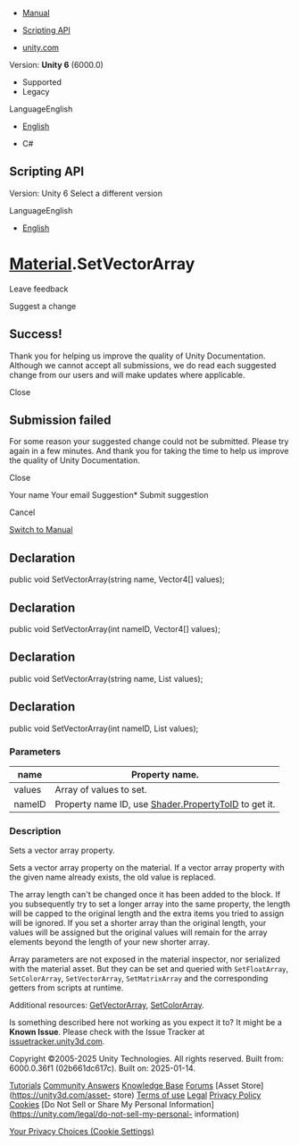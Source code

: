 [ ]()

  * [Manual](../Manual/index.html)
  * [Scripting API](../ScriptReference/index.html)

  * [unity.com](https://unity.com/)

Version: **Unity 6** (6000.0)

  * Supported
  * Legacy

LanguageEnglish

  * [English]()

  * C#

[ ](https://docs.unity3d.com)

## Scripting API

Version: Unity 6 Select a different version

LanguageEnglish

  * [English]()

#  [Material](Material.html).SetVectorArray

Leave feedback

Suggest a change

## Success!

Thank you for helping us improve the quality of Unity Documentation. Although
we cannot accept all submissions, we do read each suggested change from our
users and will make updates where applicable.

Close

## Submission failed

For some reason your suggested change could not be submitted. Please <a>try
again</a> in a few minutes. And thank you for taking the time to help us
improve the quality of Unity Documentation.

Close

Your name Your email Suggestion* Submit suggestion

Cancel

[Switch to Manual](../Manual/class-Material.html "Go to Material Component in
the Manual")

## Declaration

public void SetVectorArray(string name, Vector4[] values);

## Declaration

public void SetVectorArray(int nameID, Vector4[] values);

## Declaration

public void SetVectorArray(string name, List<Vector4> values);

## Declaration

public void SetVectorArray(int nameID, List<Vector4> values);

### Parameters

name | Property name.  
---|---  
values | Array of values to set.  
nameID | Property name ID, use [Shader.PropertyToID](Shader.PropertyToID.html) to get it.  
  
### Description

Sets a vector array property.

Sets a vector array property on the material. If a vector array property with
the given name already exists, the old value is replaced.  
  
The array length can't be changed once it has been added to the block. If you
subsequently try to set a longer array into the same property, the length will
be capped to the original length and the extra items you tried to assign will
be ignored. If you set a shorter array than the original length, your values
will be assigned but the original values will remain for the array elements
beyond the length of your new shorter array.  
  
Array parameters are not exposed in the material inspector, nor serialized
with the material asset. But they can be set and queried with `SetFloatArray`,
`SetColorArray`, `SetVectorArray`, `SetMatrixArray` and the corresponding
getters from scripts at runtime.  
  
Additional resources: [GetVectorArray](Material.GetVectorArray.html),
[SetColorArray](Material.SetColorArray.html).

Is something described here not working as you expect it to? It might be a
**Known Issue**. Please check with the Issue Tracker at
[issuetracker.unity3d.com](https://issuetracker.unity3d.com).

Copyright ©2005-2025 Unity Technologies. All rights reserved. Built from:
6000.0.36f1 (02b661dc617c). Built on: 2025-01-14.

[Tutorials](https://unity3d.com/learn) [Community
Answers](https://answers.unity3d.com) [Knowledge
Base](https://support.unity3d.com/hc/en-us)
[Forums](https://forum.unity3d.com) [Asset Store](https://unity3d.com/asset-
store) [Terms of use](https://docs.unity3d.com/Manual/TermsOfUse.html)
[Legal](https://unity.com/legal) [Privacy
Policy](https://unity.com/legal/privacy-policy)
[Cookies](https://unity.com/legal/cookie-policy) [Do Not Sell or Share My
Personal Information](https://unity.com/legal/do-not-sell-my-personal-
information)

[Your Privacy Choices (Cookie Settings)](javascript:void\(0\);)

